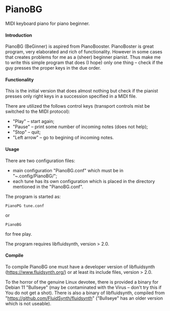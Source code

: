 # PianoBG
MIDI keyboard piano for piano beginner.

#### Introduction
PianoBG (BeGinner) is aspired from PianoBooster. PianoBoster is great program, very elaborated and rich of functionality. However in some cases that creates problems for me as a (sheer) beginner pianist. Thus make me to write this simple program that does (I hope) only one thing – check if the guy presses the proper keys in the due order.

#### Functionality
This is the initial version that does almost nothing but check if the pianist presses only right keys in a succession specified in a MIDI file.

There are utilized the follows control keys (transport controls mist be switched to the MIDI protocol):
* "Play" – start again;
* "Pause" – print some number of incoming notes (does not help);
* "Stop" – quit;
* "Left arrow" – go to begining of incoming notes.

#### Usage
There are two configuration files:
* main configuration "PianoBG.conf" which must be in "~.config/PianoBG/";
* each tune has its own configuration which is placed in the directory mentioned in the "PianoBG.conf".

The program is started as:
```
PianoPG tune.conf
```
or
```
PianoBG 
```
for free play.

The program requires libfluidsynth, version > 2.0.

#### Compile
To compile PianoBG one must have a developer version of libfluidsynth (https://www.fluidsynth.org/) or at least its include files, version > 2.0.

To the horror of the genuine Linux devotee, there is provided a binary for Debian 11 "Bullseye" (may be contaminated with the Virus – don't try this if You do not get a shot). There is also a binary of libfluidsynth, compiled from "https://github.com/FluidSynth/fluidsynth" ("Bullseye" has an older version which is not useable).
